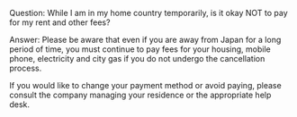 Question: While I am in my home country temporarily, is it okay NOT to pay for my rent and other fees? 

Answer:
Please be aware that even if you are away from Japan for a long period of time, you must continue to pay fees for your housing, mobile phone, electricity and city gas if you do not undergo the cancellation process.

If you would like to change your payment method or avoid paying, please consult the company managing your residence or the appropriate help desk.

